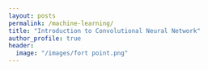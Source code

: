 ```yaml
---
layout: posts
permalink: /machine-learning/
title: "Introduction to Convolutional Neural Network"
author_profile: true
header:
  image: "/images/fort point.png"
---
```

